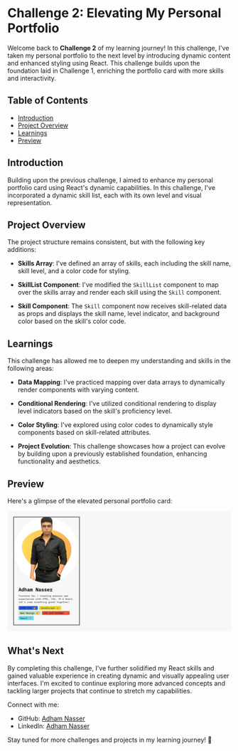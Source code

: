 # Challenge 2: Elevating My Personal Portfolio

Welcome back to **Challenge 2** of my learning journey! In this challenge, I've taken my personal portfolio to the next level by introducing dynamic content and enhanced styling using React. This challenge builds upon the foundation laid in Challenge 1, enriching the portfolio card with more skills and interactivity.

## Table of Contents

- [Introduction](#introduction)
- [Project Overview](#project-overview)
- [Learnings](#learnings)
- [Preview](#preview)

## Introduction

Building upon the previous challenge, I aimed to enhance my personal portfolio card using React's dynamic capabilities. In this challenge, I've incorporated a dynamic skill list, each with its own level and visual representation.

## Project Overview

The project structure remains consistent, but with the following key additions:

- **Skills Array**: I've defined an array of skills, each including the skill name, skill level, and a color code for styling.

- **SkillList Component**: I've modified the `SkillList` component to map over the skills array and render each skill using the `Skill` component.

- **Skill Component**: The `Skill` component now receives skill-related data as props and displays the skill name, level indicator, and background color based on the skill's color code.

## Learnings

This challenge has allowed me to deepen my understanding and skills in the following areas:

- **Data Mapping**: I've practiced mapping over data arrays to dynamically render components with varying content.

- **Conditional Rendering**: I've utilized conditional rendering to display level indicators based on the skill's proficiency level.

- **Color Styling**: I've explored using color codes to dynamically style components based on skill-related attributes.

- **Project Evolution**: This challenge showcases how a project can evolve by building upon a previously established foundation, enhancing functionality and aesthetics.

## Preview

Here's a glimpse of the elevated personal portfolio card:

![Elevated Personal Portfolio](./public/screenshot/preview.png)

## What's Next

By completing this challenge, I've further solidified my React skills and gained valuable experience in creating dynamic and visually appealing user interfaces. I'm excited to continue exploring more advanced concepts and tackling larger projects that continue to stretch my capabilities.

Connect with me:
- GitHub: [Adham Nasser](https://github.com/Adham-XIII)
- LinkedIn: [Adham Nasser](https://www.linkedin.com/in/adham-nasser-xiii/)

Stay tuned for more challenges and projects in my learning journey! 🚀
